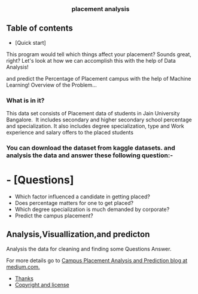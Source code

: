 <h3 align="center">placement analysis</h3>

## Table of contents

- [Quick start]

This program would tell which things affect your placement? Sounds great, right? Let's look at how we can accomplish this with the help of Data Analysis! 

and predict the Percentage of Placement campus with the help of Machine Learning!
Overview of the Problem…

### What is in it?
This data set consists of Placement data of students in Jain University Bangalore.
 It includes secondary and higher secondary school percentage and specialization. It also includes degree specialization, type and Work experience and salary offers to the placed students


### You can download the dataset from kaggle datasets. and analysis the data and answer these following question:-

# - [Questions]
- Which factor influenced a candidate in getting placed?
- Does percentage matters for one to get placed?
- Which degree specialization is much demanded by corporate?
- Predict the campus placement?

## Analysis,Visuallization,and predicton
Analysis the data for cleaning and finding some Questions Answer.

For more details go to [Campus Placement Analysis and Prediction blog at medium.com.](https://medium.com/@shahilansari/campus-placement-analysis-and-prediction-cc765f9b9391)

- [Thanks](#thanks)
- [Copyright and license](#copyright-and-license)

